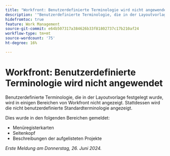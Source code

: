 ```yaml
---
title: "Workfront: Benutzerdefinierte Terminologie wird nicht angewendet"
description: '"Benutzerdefinierte Terminologie, die in der Layoutvorlage festgelegt wurde, wird in einigen Bereichen von Workfront nicht angezeigt. Stattdessen wird die nicht benutzerdefinierte Standardterminologie angezeigt. „'
hidefromtoc: true
feature: Work Management
source-git-commit: e64b507317a384626b33f81802737c17b210af24
workflow-type: tm+mt
source-wordcount: '75'
ht-degree: 16%

---
```



# Workfront: Benutzerdefinierte Terminologie wird nicht angewendet

Benutzerdefinierte Terminologie, die in der Layoutvorlage festgelegt wurde, wird in einigen Bereichen von Workfront nicht angezeigt. Stattdessen wird die nicht benutzerdefinierte Standardterminologie angezeigt.

Dies wurde in den folgenden Bereichen gemeldet:

* Menüregisterkarten
* Seitenkopf
* Beschreibungen der aufgelisteten Projekte

_Erste Meldung am Donnerstag, 26. Juni 2024._
